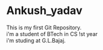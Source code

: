 # Ankush_yadav 
 This is my first Git Repository. <br>
i'm a student of BTech in CS !st year <br>
i'm studing at G.L.Bajaj.
